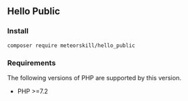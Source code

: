 ## Hello Public

### Install
```$xslt
composer require meteorskill/hello_public
```
### Requirements

The following versions of PHP are supported by this version.

- PHP >=7.2